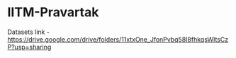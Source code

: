 # IITM-Pravartak
Datasets link - https://drive.google.com/drive/folders/11xtxOne_JfonPvbq58I8fhkqsWltsCzP?usp=sharing
